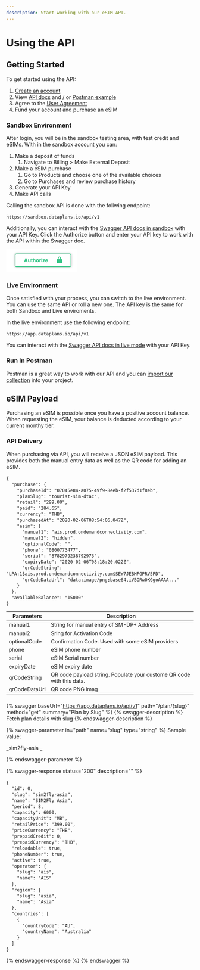 ```yaml
---
description: Start working with our eSIM API.
---
```


# Using the API

## Getting Started

To get started using the API:

1. [Create an account](https://esims.dataplans.io/signup)
2. View [API docs](https://app.dataplans.io/docs/v1#/) and / or [Postman example](https://www.getpostman.com/collections/5f4159854d5cf32ae41b)
3. Agree to the [User Agreement](https://dataplans.io/user-agreement/)
4. Fund your account and purchase an eSIM

### **Sandbox Environment**

After login, you will be in the sandbox testing  area, with test credit and eSIMs.  With in the sandbox account you can:

1. Make a deposit of funds
   1. Navigate to Billing > Make External Deposit
2. Make a eSIM purchase
   1. Go to Products and choose one of the available choices
   2. Go to Purchases and review purchase history
3. Generate your API Key
4. Make API calls&#x20;

Calling the sandbox API is done with the follwing endpoint:

```
https://sandbox.dataplans.io/api/v1
```

Additionally,  you can interact with the [Swagger API docs in sandbox](https://sandbox.dataplans.io/docs/v1#/) with your API Key. Click the Authorize button and enter your API key to work with the API within the Swagger doc.

![](<.gitbook/assets/Screen Shot 2021-01-14 at 5.41.02 PM.png>)

### **Live Environment**

Once satisfied with your process, you can switch to the live environment.  You can use the same API or roll a new one.  The API key is the same for both Sandbox and Live enviroments.&#x20;

In the live environment use the following endpoint:

```
https://app.dataplans.io/api/v1
```

You can interact with the [Swagger API docs in live mode](https://app.dataplans.io/docs/v1#/) with your API Key.

### Run In Postman

Postman is a great way to work with our API and you can [import our collection](https://www.getpostman.com/collections/5f4159854d5cf32ae41b) into your project.&#x20;



## eSIM Payload

Purchasing an eSIM is possible once you have a positive account balance.  When requesting the eSIM, your balance is deducted according to your current monthy tier.&#x20;

### API Delivery

When purchasing via API, you will receive a JSON eSIM payload.  This provides both the manual entry data as well as the QR code for adding an eSIM.

```
{
  "purchase": {
    "purchaseId": "07045e84-a075-49f9-8eeb-f2f537d1f8eb",
    "planSlug": "tourist-sim-dtac",
    "retail": "299.00",
    "paid": "284.65",
    "currency": "THB",
    "purchasedAt": "2020-02-06T08:54:06.047Z",
    "esim": {
      "manual1": "ais.prod.ondemandconnectivity.com",
      "manual2": "hidden",
      "optionalCode": "",
      "phone": "0800773477",
      "serial": "8782979238792973",
      "expiryDate": "2020-02-06T08:18:20.022Z",
      "qrCodeString": "LPA:1$ais.prod.ondemandconnectivity.com$SEW7JEBMFGPRVSPD",
      "qrCodeDataUrl": "data:image/png;base64,iVBORw0KGgoAAAA..."
    }
  },
  "availableBalance": "15000"
}
```

| **Parameters** | Description                                                           |
| -------------- | --------------------------------------------------------------------- |
| manual1        | String for manual entry of SM-DP+ Address                             |
| manual2        | Sring for Activation Code                                             |
| optionalCode   | Confirmation Code. Used with some eSIM providers                      |
| phone          | eSIM phone number                                                     |
| serial         | eSIM Serial number                                                    |
| expiryDate     | eSIM expiry date                                                      |
| qrCodeString   | QR code payload string. Populate your custome QR code with this data. |
| qrCodeDataUrl  | QR code PNG imag                                                      |

###

{% swagger baseUrl="https://app.dataplans.io/api/v1" path="/plan/{slug}" method="get" summary="Plan by Slug" %}
{% swagger-description %}
Fetch plan details with slug
{% endswagger-description %}

{% swagger-parameter in="path" name="slug" type="string" %}
Sample value:

_sim2fly-asia _

 
{% endswagger-parameter %}

{% swagger-response status="200" description="" %}
```
{
  "id": 0,
  "slug": "sim2fly-asia",
  "name": "SIM2Fly Asia",
  "period": 8,
  "capacity": 6000,
  "capacityUnit": "MB",
  "retailPrice": "399.00",
  "priceCurrency": "THB",
  "prepaidCredit": 0,
  "prepaidCurrency": "THB",
  "reloadable": true,
  "phoneNumber": true,
  "active": true,
  "operator": {
    "slug": "ais",
    "name": "AIS"
  },
  "region": {
    "slug": "asia",
    "name": "Asia"
  },
  "countries": [
    {
      "countryCode": "AU",
      "countryName": "Australia"
    }
  ]
}
```
{% endswagger-response %}
{% endswagger %}



